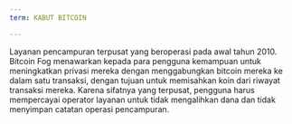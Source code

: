 ```yaml
---
term: KABUT BITCOIN

---
```

Layanan pencampuran terpusat yang beroperasi pada awal tahun 2010. Bitcoin Fog menawarkan kepada para pengguna kemampuan untuk meningkatkan privasi mereka dengan menggabungkan bitcoin mereka ke dalam satu transaksi, dengan tujuan untuk memisahkan koin dari riwayat transaksi mereka. Karena sifatnya yang terpusat, pengguna harus mempercayai operator layanan untuk tidak mengalihkan dana dan tidak menyimpan catatan operasi pencampuran.